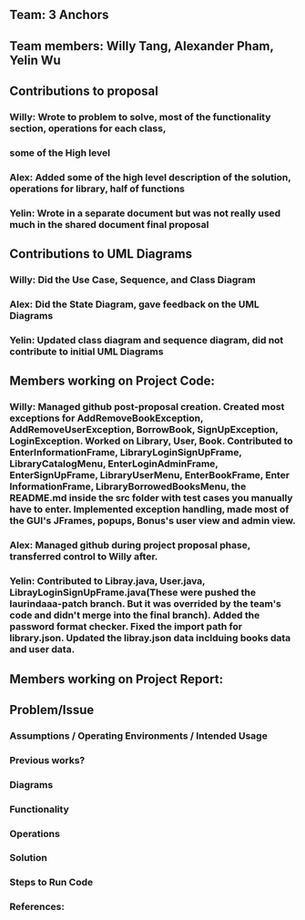 ## Team: 3 Anchors
## Team members: Willy Tang, Alexander Pham, Yelin Wu
## Contributions to proposal
### Willy: Wrote to problem to solve, most of the functionality section, operations for each class,
### some of the High level
### Alex: Added some of the high level description of the solution, operations for library, half of functions
### Yelin: Wrote in a separate document but was not really used much in the shared document final proposal 

## Contributions to UML Diagrams
### Willy: Did the Use Case, Sequence, and Class Diagram
### Alex: Did the State Diagram, gave feedback on the UML Diagrams
### Yelin: Updated class diagram and sequence diagram, did not contribute to initial UML Diagrams 

## Members working on Project Code:
### Willy: Managed github post-proposal creation. Created most exceptions for AddRemoveBookException, AddRemoveUserException, BorrowBook, SignUpException, LoginException. Worked on Library, User, Book. Contributed to EnterInformationFrame, LibraryLoginSignUpFrame, LibraryCatalogMenu, EnterLoginAdminFrame, EnterSignUpFrame, LibraryUserMenu, EnterBookFrame, Enter InformationFrame, LibraryBorrowedBooksMenu, the README.md inside the src folder with test cases you manually have to enter. Implemented exception handling, made most of the GUI's JFrames, popups, Bonus's user view and admin view. 
### Alex: Managed github during project proposal phase, transferred control to Willy after.
### Yelin: Contributed to Libray.java, User.java, LibrayLoginSignUpFrame.java(These were pushed the laurindaaa-patch branch. But it was overrided by the team's code and didn't merge into the final branch). Added the password format checker. Fixed the import path for library.json. Updated the libray.json data inclduing books data and user data. 

## Members working on Project Report:
## Problem/Issue
### Assumptions / Operating Environments / Intended Usage
### Previous works?
### Diagrams
### Functionality
### Operations
### Solution
### Steps to Run Code
### References:



